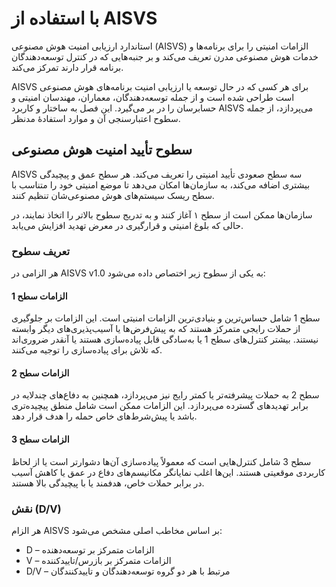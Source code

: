 # با استفاده از AISVS

استاندارد ارزیابی امنیت هوش مصنوعی (AISVS) الزامات امنیتی را برای برنامه‌ها و خدمات هوش مصنوعی مدرن تعریف می‌کند و بر جنبه‌هایی که در کنترل توسعه‌دهندگان برنامه قرار دارند تمرکز می‌کند.

AISVS برای هر کسی که در حال توسعه یا ارزیابی امنیت برنامه‌های هوش مصنوعی است طراحی شده است و از جمله توسعه‌دهندگان، معماران، مهندسان امنیتی و حسابرسان را در بر می‌گیرد. این فصل به ساختار و کاربرد AISVS می‌پردازد، از جمله سطوح اعتبارسنجی آن و موارد استفادهٔ مدنظر.

## سطوح تأیید امنیت هوش مصنوعی

AISVS سه سطح صعودی تأیید امنیتی را تعریف می‌کند. هر سطح عمق و پیچیدگی بیشتری اضافه می‌کند، به سازمان‌ها امکان می‌دهد تا موضع امنیتی خود را متناسب با سطح ریسک سیستم‌های هوش مصنوعی‌شان تنظیم کنند.

سازمان‌ها ممکن است از سطح ۱ آغاز کنند و به تدریج سطوح بالاتر را اتخاذ نمایند، در حالی که بلوغ امنیتی و قرارگیری در معرض تهدید افزایش می‌یابد.

### تعریف سطوح

هر الزامی در AISVS v1.0 به یکی از سطوح زیر اختصاص داده می‌شود:

#### الزامات سطح 1

سطح 1 شامل حساس‌ترین و بنیادی‌ترین الزامات امنیتی است. این الزامات بر جلوگیری از حملات رایجی متمرکز هستند که به پیش‌فرض‌ها یا آسیب‌پذیری‌های دیگر وابسته نیستند. بیشتر کنترل‌های سطح 1 یا به‌سادگی قابل پیاده‌سازی هستند یا آنقدر ضروری‌اند که تلاش برای پیاده‌سازی را توجیه می‌کنند.

#### الزامات سطح 2

سطح 2 به حملات پیشرفته‌تر یا کمتر رایج نیز می‌پردازد، همچنین به دفاع‌های چندلایه در برابر تهدیدهای گسترده می‌پردازد. این الزامات ممکن است شامل منطق پیچیده‌تری باشد یا پیش‌شرط‌های خاص حمله را هدف قرار دهد.

#### الزامات سطح 3

سطح 3 شامل کنترل‌هایی است که معمولاً پیاده‌سازی آن‌ها دشوارتر است یا از لحاظ کاربردی موقعیتی هستند. این‌ها اغلب نمایانگر مکانیسم‌های دفاع در عمق یا کاهش آسیب در برابر حملات خاص، هدفمند یا با پیچیدگی بالا هستند.

### نقش (D/V)

هر الزام AISVS بر اساس مخاطب اصلی مشخص می‌شود:

* D – الزامات متمرکز بر توسعه‌دهنده
* V – الزامات متمرکز بر بازرس/تاییدکننده
* D/V – مرتبط با هر دو گروه توسعه‌دهندگان و تاییدکنندگان

